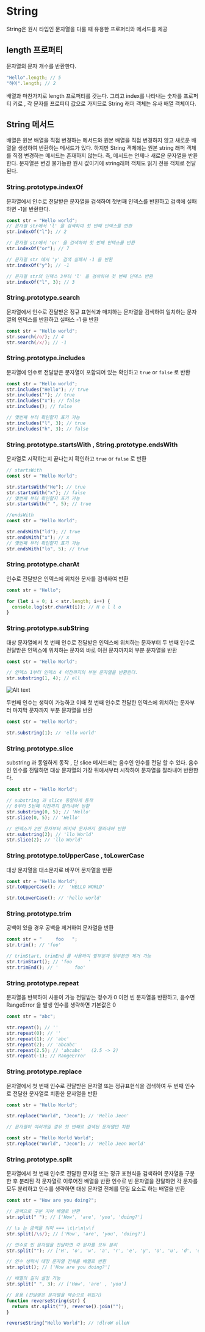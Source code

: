# String

String은 원시 타입인 문자열을 다룰 때 유용한 프로퍼티와 메서드를 제공

## length 프로퍼티

문자열의 문자 개수를 반환한다.

```js
"Hello".length; // 5
"하이".length; // 2
```

배열과 마찬가지로 length 프로퍼티를 갖는다. 그리고 index를 나타내는 숫자를 프로퍼티 키로 , 각 문자를 프로퍼티 값으로 가지므로 String 래퍼 객체는 유사 배열 객체이다.

## String 메서드

배열은 원본 배열을 직접 변경하는 메서드와 원본 배열을 직접 변경하지 않고 새로운 배열을 생성하여 반환하는 메서드가 있다.
하지만 String 객체에는 원본 string 래퍼 객체를 직접 변경하는 메서드는 존재하지 않는다.
즉, 메서드는 언제나 새로운 문자열을 반환한다.
문자열은 변경 불가능한 원시 값이기에 string래퍼 객체도 읽기 전용 객체로 전달된다.

### String.prototype.indexOf

문자열에서 인수로 전달받은 문자열을 검색하여 첫번째 인덱스를 반환하고 검색에 실패하면 -1을 반환한다.

```js
const str = "Hello world";
// 문자열 str에서 'l' 을 검색하여 첫 번째 인덱스를 반환
str.indexOf("l"); // 2

// 문자열 str에서 'or' 을 검색하여 첫 번째 인덱스를 반환
str.indexOf("or"); // 7

// 문자열 str 에서 'y' 검색 실패시 -1 을 반환
str.indexOf("y"); // -1

// 문자열 str의 인덱스 3부터 'l' 을 검삭하여 첫 번째 인덱스 반환
str.indexOf("l", 3); // 3
```

### String.prototype.search

문자열에서 인수로 전달받은 정규 표현식과 매치하는 문자열을 검색하여 일치하는 문자열의 인덱스를 반환하고 실패스 -1 을 반환

```js
const str = "Hello world";
str.search(/o/); // 4
str.search(/x/); // -1
```

### String.prototype.includes

문자열에 인수로 전달받은 문자열이 포함되어 있는 확인하고 `true` or `false` 로 반환

```js
const str = "Hello world";
str.includes("Hello"); // true
str.includes(""); // true
str.includes("x"); // false
str.includes(); // false

// 몇번째 부터 확인할지 표기 가능
str.includes("l", 3); // true
str.includes("h", 3); // false
```

### String.prototype.startsWith , String.prototype.endsWith

문자열로 시작하는지 끝나는지 확인하고 `true` or `false` 로 반환

```js
// startsWith
const str = "Hello World";

str.startsWith("He"); // true
str.startsWith("x"); // false
// 몇번째 부터 확인할지 표기 가능
str.startsWith(" ", 5); // true

//endsWith
const str = "Hello World";

str.endsWith("ld"); // true
str.endsWith("x"); // x
// 몇번째 부터 확인할지 표기 가능
str.endsWith("lo", 5); // true
```

### String.prototype.charAt

인수로 전달받은 인덱스에 위치한 문자를 검색하여 반환

```js
const str = "Hello";

for (let i = 0; i < str.length; i++) {
  console.log(str.charAt(i)); // H e l l o
}
```

### String.prototype.subString

대상 문자열에서 첫 번째 인수로 전달받은 인덱스에 위치하는 문자부터 두 번째 인수로 전달받은 인덱스에 위치하는 문자의 바로 이전 문자까지의 부분 문자열을 반환

```js
const str = "Hello World";

// 인덱스 1부터 인덱스 4 이전까지의 부분 문자열을 반환한다.
str.substring(1, 4); // ell
```

![Alt text](/Book%20Study/JS/assets/image-2.png)

두번째 인수는 생략이 가능하고 이때 첫 번째 인수로 전달한 인덱스에 위치하는 문자부터 마지막 문자까지 부분 문자열을 반환

```js
const str = "Hello World";

str.substring(1); // 'ello world'
```

### String.prototype.slice

substring 과 동일하게 동작 , 단 slice 메서드에는 음수인 인수를 전달 할 수 있다.
음수인 인수를 전달하면 대상 문자열의 가장 뒤에서부터 시작하여 문자열을 잘라내어 반환한다.

```js
const str = "Hello World";

// substring 과 slice 동일하게 동작
// 0부터 5번째 이전까지 잘라내어 반환
str.substring(0, 5); // 'Hello'
str.slice(0, 5); // 'Hello'

// 인덱스가 2인 문자부터 마지막 문자까지 잘라내어 반환
str.substring(2); // 'llo World'
str.slice(2); // 'llo World'
```

### String.prototype.toUpperCase , toLowerCase

대상 문자열을 대소문자로 바꾸어 문자열을 반환

```js
const str = "Hello World";
str.toUpperCase(); //  'HELLO WORLD'

str.toLowerCase(); // 'hello world'
```

### String.prototype.trim

공백이 있을 경우 공백을 제거하여 문자열을 반환

```js
const str = "     foo   ";
str.trim(); // 'foo'

// trimStart, trimEnd 를 사용하여 앞부분과 뒷부분만 제거 가능
str.trimStart(); // 'foo      '
str.trimEnd(); // '      foo'
```

### String.prototype.repeat

문자열을 반복하여 사용이 가능
전달받는 정수가 0 이면 빈 문자열을 반환하고, 음수면 RangeError 을 발생
인수를 생략하면 기본값은 0

```js
const str = "abc";

str.repeat(); // ''
str.repeat(0); // ''
str.repeat(1); // 'abc'
str.repeat(2); // 'abcabc'
str.repeat(2.5); // 'abcabc'   (2.5 -> 2)
str.repeat(-1); // RangeError
```

### String.prototype.replace

문자열에서 첫 번째 인수로 전달받은 문자열 또는 정규표현식을 검색하여 두 번째 인수로 전달한 문자열로 치환한 문자열을 반환

```js
const str = "Hello World";

str.replace("World", "Jeon"); // 'Hello Jeon'

// 문자열이 여러개일 경우 첫 번째로 검색된 문자열만 치환

const str = "Hello World World";
str.replace("World", "Jeon"); // 'Hello Jeon World'
```

### String.prototype.split

문자열에서 첫 번째 인수로 전달한 문자열 또는 정규 표현식을 검색하여 문자열을 구분한 후 분리된 각 문자열로 이루어진 배열을 반환
인수로 빈 문자열을 전달하면 각 문자를 모두 분리하고 인수를 생략하면 대상 문자열 전체를 단일 요소로 하는 배열을 반환

```js
const str = "How are you doing?";

// 공백으로 구분 지어 배열로 반환
str.split(" "); // ['How', 'are', 'you', 'doing?']

// \s 는 공백을 의미 === \t\r\n\v\f
str.split(/\s/); // ['How', 'are', 'you', 'doing?']

// 인수로 빈 문자열을 전달하면 각 문자를 모두 분리
str.split(""); // ['H', 'o', 'w', 'a', 'r', 'e', 'y', 'o', 'u', 'd', 'o', 'i', 'n', 'g', '?']

// 인수 생략시 대장 문자열 전체를 배열로 반환
str.split(); // ['How are you doing?']

// 배열의 길이 설정 가능
str.split(" ", 3); // ['How', 'are' , 'you']

// 응용 (전달받은 문자열을 역순으로 뒤집기)
function reverseString(str) {
  return str.split(""), reverse().join("");
}

reverseString("Hello World"); // !dlroW olleH
```
